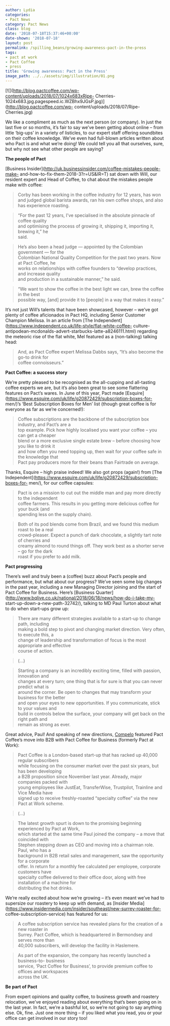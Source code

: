 ```yaml
---
author: Lydia
categories:
- Pact News
category: Pact News
class: blog
date: '2018-07-18T15:37:46+00:00'
date-shown: '2018-07-18'
layout: post
permalink: /spilling_beans/growing-awareness-pact-in-the-press
tags:
- pact at work
- Pact Coffee
- press
title: 'Growing awareness: Pact in the Press'
image_path: ../../assets/img/illustration/01.png
---
```


[![](http://blog.pactcoffee.com/wp-content/uploads/2018/07/1024x683xRipe-
Cherries-1024x683.jpg.pagespeed.ic.WZBhx9JGsP.jpg)](http://blog.pactcoffee.com/wp-
content/uploads/2018/07/Ripe-Cherries.jpg)

We like a compliment as much as the next person (or company). In just the last
five or so months, it’s fair to say we’ve been getting about online – from
little ‘big-ups’ in a variety of listicles, to our expert staff offering
soundbites on their coffee knowledge. We’ve even had full-blown articles
written about who Pact is and what we’re doing! We could tell you all that
ourselves, sure, but why not see what other people are saying?

**The people of Pact**

[Business Insider](http://uk.businessinsider.com/coffee-mistakes-people-make-
and-how-to-fix-them-2018-3?r=US&IR=T) sat down with Will, our resident expert
and Head of Coffee, to chat about the mistakes people make with coffee:

> Corby has been working in the coffee industry for 12 years, has won and
judged global barista awards, ran his own coffee shops, and also has
experience roasting.

>

> “For the past 12 years, I’ve specialised in the absolute pinnacle of coffee
quality  
>  and optimising the process of growing it, shipping it, importing it,
brewing it,” he  
>  said.

>

> He’s also been a head judge — appointed by the Colombian government — for
the  
>  Colombian National Quality Competition for the past two years. Now at Pact
Coffee, he  
>  works on relationships with coffee founders to “develop practices, and
increase quality  
>  and production in a sustainable manner,” he said.

>

> “We want to show the coffee in the best light we can, brew the coffee in the
best  
>  possible way, [and] provide it to [people] in a way that makes it easy.”

It’s not just Will’s talents that have been showcased, however – we’ve got
plenty of coffee aficionados in Pact HQ, including Senior Customer Champion
Melissa. In an article from [The
Independent](https://www.independent.co.uk/life-style/flat-white-coffee-
culture-antipodean-mcdonalds-advert-starbucks-latte-a8246111.html) regarding
the meteoric rise of the flat white, Mel featured as a (non-talking) talking
head:

> And, as Pact Coffee expert Melissa Dabbs says, “It’s also become the go-to
drink for  
>  coffee connoisseurs.”

**Pact Coffee: a success story**

We’re pretty pleased to be recognised as the all-cupping and all-tasting
coffee experts we are, but it’s also been great to see some flattering
features on Pact’s wares. In June of this year, Pact made
[Esquire](https://www.esquire.com/uk/life/g20872429/subscription-boxes-for-
men/)’s ‘Best Subscription Boxes for Men’ list (though great coffee is for
everyone as far as we’re concerned!):

> Coffee subscriptions are the backbone of the subscription box industry, and
Pact’s are a  
>  top example. Pick how highly localised you want your coffee – you can get a
cheaper  
>  blend or a more exclusive single estate brew – before choosing how you like
to drink it  
>  and how often you need topping up, then wait for your coffee safe in the
knowledge that  
>  Pact pay producers more for their beans than Fairtrade on average.

Thanks, Esquire – high praise indeed! We also got props (again!) from [The
Independent](https://www.esquire.com/uk/life/g20872429/subscription-boxes-for-
men/), for our coffee capsules:

> Pact is on a mission to cut out the middle man and pay more directly to the
independent  
>  coffee farmers. This results in you getting more delicious coffee for your
buck (and  
>  spending less on the supply chain).

>

> Both of its pod blends come from Brazil, and we found this medium roast to
be a real  
>  crowd-pleaser. Expect a punch of dark chocolate, a slightly tart note of
cherries and  
>  creamy almond to round things off. They work best as a shorter serve – go
for the dark  
>  roast if you prefer to add milk.

**Pact progressing**

There’s well and truly been a (coffee) buzz about Pact’s people and
performance, but what about our progress? We’ve seen some big changes in the
past year, including a new Managing Director joining and the start of Pact
Coffee for Business. Here’s [Business
Quarter](http://www.bqlive.co.uk/national/2018/06/18/news/how-do-i-take-my-
start-up-down-a-new-path-32742/), talking to MD Paul Turton about what to do
when start-ups grow up:

> There are many different strategies available to a start-up to change path,
including  
>  making a bold step to pivot and changing market direction. Very often, to
execute this, a  
>  change of leadership and transformation of focus is the most appropriate
and effective  
>  course of action.

>

> (…)

>

> Starting a company is an incredibly exciting time, filled with passion,
innovation and  
>  changes at every turn; one thing that is for sure is that you can never
predict what is  
>  around the corner. Be open to changes that may transform your business for
the better  
>  and open your eyes to new opportunities. If you communicate, stick to your
values and  
>  build in controls below the surface, your company will get back on the
right path and  
>  remain as strong as ever.

Great advice, Paul! And speaking of new directions,
[Compelo](https://www.compelo.com/pact-at-work-office-coffee-service/)
featured Pact Coffee’s move into B2B with Pact Coffee for Business (formerly
Pact at Work):

> Pact Coffee is a London-based start-up that has racked up 40,000 regular
subscribers  
>  while focusing on the consumer market over the past six years, but has been
developing  
>  a B2B proposition since November last year. Already, major companies packed
with  
>  young employees like JustEat, TransferWise, Trustpilot, Trainline and Vice
Media have  
>  signed up to receive freshly-roasted “specialty coffee” via the new Pact at
Work scheme.

>

> (…)

>

> The latest growth spurt is down to the promising beginning experienced by
Pact at Work,  
>  which started at the same time Paul joined the company – a move that
coincided with  
>  Stephen stepping down as CEO and moving into a chairman role. Paul, who has
a  
>  background in B2B retail sales and management, saw the opportunity for a
corporate  
>  offer. In return for a monthly fee calculated per employee, corporate
customers have  
>  specialty coffee delivered to their office door, along with free
installation of a machine for  
>  distributing the hot drinks.

We’re really excited about how we’re growing – it’s even meant we’ve had to
supersize our roastery to keep up with demand, as [Insider
Media](https://www.insidermedia.com/insider/southeast/new-surrey-roaster-for-
coffee-subscription-service) has featured for us:

> A coffee subscription service has revealed plans for the creation of a new
roaster in  
>  Surrey. Pact Coffee, which is headquartered in Bermondsey and serves more
than  
>  40,000 subscribers, will develop the facility in Haslemere.

>

> As part of the expansion, the company has recently launched a business-to-
business  
>  service, ‘Pact Coffee for Business’, to provide premium coffee to offices
and workspaces  
>  across the UK.

**Be part of Pact**

From expert opinions and quality coffee, to business growth and roastery
relocation, we’ve enjoyed reading about everything that’s been going on in the
last year. In fact, we’re a bashful lot, so we’re not going to say anything
else. Ok, fine. Just one more thing – if you liked what you read, you or your
office can get involved in our story too!
